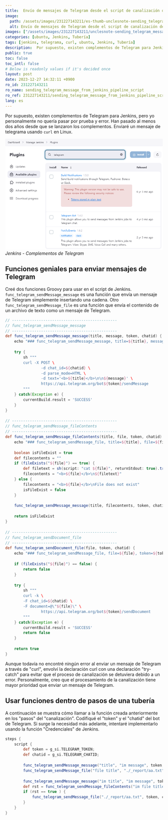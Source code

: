 ```yaml
---
title:  Envío de mensajes de Telegram desde el script de canalización de Jenkins
image:
  path: /assets/images/231227143211/es-thumb-unclesnote-sending_telegram_message_from_jenkins_pipeline_script.png
  alt: Envío de mensajes de Telegram desde el script de canalización de Jenkins
images: ["/assets/images/231227143211/unclesnote-sending_telegram_message_from_jenkins_pipeline_script-jenkins-telegram_plugins.png"]
categories: [ubuntu, Jenkins, Tubería]
tags: [jenkins, telegrama, curl, ubuntu, Jenkins, Tubería]
description:  Por supuesto, existen complementos de Telegram para Jenkins, pero yo personalmente no quería pasar por prueba y error. Han pasado al menos dos años desde que
public: true
toc: false
toc_intl: false
# Below is readonly values if it's decided once
layout: post
date: 2023-12-27 14:32:11 +0900
ro_id: 231227143211
ro_name: sending_telegram_message_from_jenkins_pipeline_script
ro_ref: 231227143211/sending_telegram_message_from_jenkins_pipeline_script
lang: es
---
```

Por supuesto, existen complementos de Telegram para Jenkins, pero yo personalmente no quería pasar por prueba y error. Han pasado al menos dos años desde que se lanzaron los complementos. Enviaré un mensaje de telegrama usando `curl` en Linux.  

![Jenkins - Complementos de Telegram](/assets/images/231227143211/unclesnote-sending_telegram_message_from_jenkins_pipeline_script-jenkins-telegram_plugins.png)
_Jenkins - Complementos de Telegram_

## Funciones geniales para enviar mensajes de Telegram
Creé dos funciones Groovy para usar en el script de Jenkins. `func_telegram_sendMessage_message` es una función que envía un mensaje de Telegram simplemente insertando una cadena. Otro `func_telegram_sendMessage_file` es una función que envía el contenido de un archivo de texto como un mensaje de Telegram.  

```groovy
// -----------------------------------------------
// func_telegram_sendMessage_message
// -----------------------------------------------
def func_telegram_sendMessage_message(title, message, token, chatid) {
    echo "### func_telegram_sendMessage_message, title=${title}, message=${message}, token=${token}, chatid=${chatid}"

    try {
        sh """
        curl -X POST \
                -d chat_id=${chatid} \
                -d parse_mode=HTML \
                -d text='<b>${title}</b>\n\n${message}' \
                https://api.telegram.org/bot${token}/sendMessage
        """
    } catch(Exception e) {
        currentBuild.result = 'SUCCESS'
    }
}

// -----------------------------------------------
// func_telegram_sendMessage_fileContents
// -----------------------------------------------
def func_telegram_sendMessage_fileContents(title, file, token, chatid) {
    echo "### func_telegram_sendMessage_file, title=${title}, file=${file}, token=${token}, chatid=${chatid}"

    boolean isFileExist = true
    def filecontents = ""
    if (fileExists("${file}") == true) {
        def filetext = sh(script: "cat ${file}", returnStdout: true).trim()
        filecontents = "<b>${file}</b>\n${filetext}"
    } else {
        filecontents = "<b>${file}</b>\nFile does not exist"
        isFileExist = false
    }

    func_telegram_sendMessage_message(title, filecontents, token, chatid)

    return isFileExist
}

// -----------------------------------------------
// func_telegram_sendDocument_file
// -----------------------------------------------
def func_telegram_sendDocument_file(file, token, chatid) {
    echo "### func_telegram_sendMessage_file, file=${file}, token=${token}, chatid=${chatid}"

    if (fileExists("${file}") == false) {
        return false
    }

    try {
        sh """
        curl -k \
        -F chat_id=${chatid} \
        -F document=@\"${file}\" \
                https://api.telegram.org/bot${token}/sendDocument
        """
    } catch(Exception e) {
        currentBuild.result = 'SUCCESS'
        return false
    }

    return true
}
```
Aunque todavía no encontré ningún error al enviar un mensaje de Telegram a través de "curl", envolví la declaración curl con una declaración "try-catch" para evitar que el proceso de canalización se detuviera debido a un error. Personalmente, creo que el procesamiento de la canalización tiene mayor prioridad que enviar un mensaje de Telegram.  
## Usar funciones dentro de **pasos** de una **tubería**
A continuación se muestra cómo llamar a la función creada anteriormente en los "pasos" del "canalización". Codifiqué el "token" y el "chatid" del bot de Telegram. Si surge la necesidad más adelante, intentaré implementarlo usando la función "Credenciales" de Jenkins.  

```groovy
steps {
    script {
        def token = g_si.TELEGRAM_TOKEN;
        def chatid = g_si.TELEGRAM_CHATID;
        
        func_telegram_sendMessage_message("title", "im message", token, chatid)
        func_telegram_sendMessage_file("file title", "./_report/aa.txt", chatid, chatid)
        
        func_telegram_sendMessage_message("im title", "im message", token, chatid)
        def rst = func_telegram_sendMessage_fileContents("im file title", "./_report/aa.txt", token, chatid)
        if (rst == true ) {
            func_telegram_sendMessage_file("./_report/aa.txt", token, chatid)
        }                        
    }
}

```

